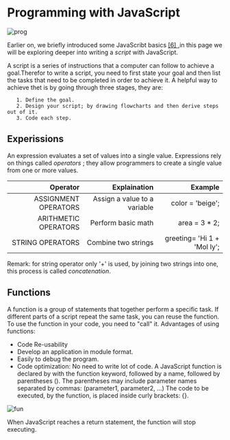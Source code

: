 # Programming with JavaScript

![prog](https://res.cloudinary.com/springboard-images/image/upload/q_auto,f_auto,fl_lossy/wordpress/2019/08/sb-blog-java.png)

Earlier on, we briefly introduced some JavaScribt basics [ [6] ](https://danaabbadi.github.io/learning_journal/Javascript) 
,in this page we will be exploring deeper into writing a *script* with JavaScript.

A script is a series of instructions that a computer can follow to achieve a goal.Therefor to write a script, you need to first state your goal and then list the
tasks that need to be completed in order to achieve it. A helpful way to achieve thet is by going through three stages, they are:
 
       1. Define the goal. 
       2. Design your script; by drawing flowcharts and then derive steps out of it.
       3. Code each step.  


## Experissions

An expression evaluates a set of values into a single value.
Expressions rely on things called *operators* ; they allow programmers to create a single value from one or more values. 


 | Operator | Explaination | Example|
|----: |---:| ----:|
| ASSIGNMENT OPERATORS |  Assign a value to a variable  |  color = 'beige';   |
|  ARITHMETIC OPERATORS  |  Perform basic math  |  area = 3 * 2;   |
| STRING OPERATORS   |  Combine two strings  |  greeting= 'Hi 1 + 'Mol ly';   |



Remark: for string operator only '+' is used, by joining two strings into one, this process is called *concatenation*.

## Functions

A function is a group of statements that together perform a specific task. If different parts of a script repeat the same task, you can
reuse the function. To use the function in your code, you need to "call" it.
Advantages of using functions:
   - Code Re-usability
   - Develop an application in module format.
   - Easily to debug the program.
   - Code optimization: No need to write lot of code.
A JavaScript function is declared by with the function keyword, followed by a name, followed by parentheses ().
The parentheses may include parameter names separated by commas: (parameter1, parameter2, ...)
The code to be executed, by the function, is placed inside curly brackets: {}.

![fun](https://www.code-morning.com/wp-content/uploads/2016/09/Function1-300x154.png)

When JavaScript reaches a return statement, the function will stop executing.